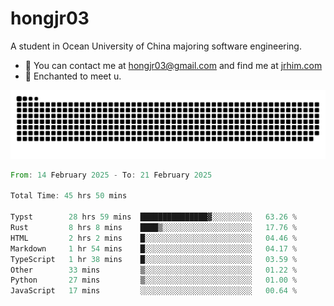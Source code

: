 # hongjr03

A student in Ocean University of China majoring software engineering.

- 📧 You can contact me at hongjr03@gmail.com and find me at [jrhim.com](https://jrhim.com/)
- 💜 Enchanted to meet u.

![snake_animation](https://raw.githubusercontent.com/hongjr03/hongjr03/output/github-contribution-grid-snake.svg)

<!--START_SECTION:waka-->

```rust
From: 14 February 2025 - To: 21 February 2025

Total Time: 45 hrs 50 mins

Typst        28 hrs 59 mins  ███████████████▓░░░░░░░░░   63.26 %
Rust         8 hrs 8 mins    ████▒░░░░░░░░░░░░░░░░░░░░   17.76 %
HTML         2 hrs 2 mins    █░░░░░░░░░░░░░░░░░░░░░░░░   04.46 %
Markdown     1 hr 54 mins    █░░░░░░░░░░░░░░░░░░░░░░░░   04.17 %
TypeScript   1 hr 38 mins    █░░░░░░░░░░░░░░░░░░░░░░░░   03.59 %
Other        33 mins         ▒░░░░░░░░░░░░░░░░░░░░░░░░   01.22 %
Python       27 mins         ▒░░░░░░░░░░░░░░░░░░░░░░░░   01.00 %
JavaScript   17 mins         ░░░░░░░░░░░░░░░░░░░░░░░░░   00.64 %
```

<!--END_SECTION:waka-->
